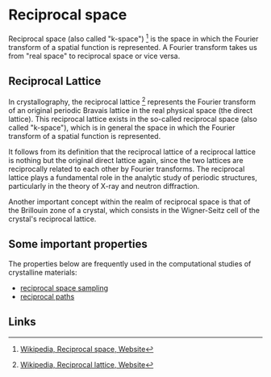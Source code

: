 # Reciprocal space

Reciprocal space (also called "k-space") [^1] is the space in which the Fourier transform of a spatial function is represented. A Fourier transform takes us from "real space" to reciprocal space or vice versa.

## Reciprocal Lattice

In crystallography, the reciprocal lattice [^2] represents the Fourier transform of an original periodic Bravais lattice in the real physical space (the direct lattice). This reciprocal lattice exists in the so-called reciprocal space (also called "k-space"), which is in general the space in which the Fourier transform of a spatial function is represented.  

It follows from its definition that the reciprocal lattice of a reciprocal lattice is nothing but the original direct lattice again, since the two lattices are reciprocally related to each other by Fourier transforms. The reciprocal lattice plays a fundamental role in the analytic study of periodic structures, particularly in the theory of X-ray and neutron diffraction. 

Another important concept within the realm of reciprocal space is that of the Brillouin zone of a crystal, which consists in the Wigner-Seitz cell of the crystal's reciprocal lattice. 

## Some important properties

The properties below are frequently used in the computational studies of crystalline materials:

- [reciprocal space sampling](reciprocal-space/sampling.md)
- [reciprocal paths](reciprocal-space/paths.md)

## Links

[^1]: [Wikipedia, Reciprocal space, Website](https://en.wikipedia.org/wiki/Reciprocal_lattice#Reciprocal_space)
[^2]: [Wikipedia, Reciprocal lattice, Website](https://en.wikipedia.org/wiki/Reciprocal_lattice)
